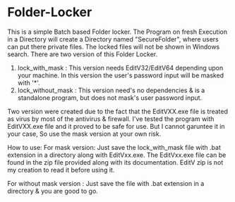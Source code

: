 # Folder-Locker
This is a simple Batch based Folder locker.
The Program on fresh Execution in a Directory will create a Directory named "SecureFolder", where users can put there private files.
The locked files will not be shown in Windows search.
There are two version of this Folder Locker.
1) lock_with_mask : This version needs EditV32/EditV64 depending upon your machine. In this version the user's password input      will be masked with '*'.
2) lock_without_mask : This version need's no dependencies & is a standalone program, but does not mask's user password input.

Two version were created due to the fact that the EditVXX.exe file is treated as virus by most of the antivirus & firewall.
I've tested the program with EditVXX.exe file and it proved to be safe for use.
But I cannot garuntee it in your case, So use the mask version at your own risk.

How to use:
  For mask version: Just save the lock_with_mask file with .bat extension in a directory along with EditVxx.exe.
                    The EditVxx.exe file can be found in the zip file provided along with its documentation.
                    EditV zip is not my creation to read it before using it.
  
  For without mask version : Just save the file with .bat extension in a directory & you are good to go.
